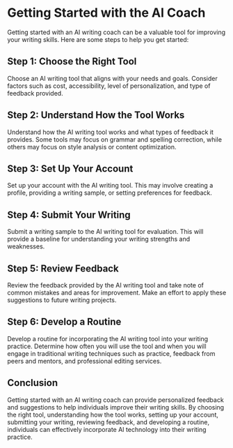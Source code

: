 Getting Started with the AI Coach
===================================================================

Getting started with an AI writing coach can be a valuable tool for improving your writing skills. Here are some steps to help you get started:

Step 1: Choose the Right Tool
-----------------------------

Choose an AI writing tool that aligns with your needs and goals. Consider factors such as cost, accessibility, level of personalization, and type of feedback provided.

Step 2: Understand How the Tool Works
-------------------------------------

Understand how the AI writing tool works and what types of feedback it provides. Some tools may focus on grammar and spelling correction, while others may focus on style analysis or content optimization.

Step 3: Set Up Your Account
---------------------------

Set up your account with the AI writing tool. This may involve creating a profile, providing a writing sample, or setting preferences for feedback.

Step 4: Submit Your Writing
---------------------------

Submit a writing sample to the AI writing tool for evaluation. This will provide a baseline for understanding your writing strengths and weaknesses.

Step 5: Review Feedback
-----------------------

Review the feedback provided by the AI writing tool and take note of common mistakes and areas for improvement. Make an effort to apply these suggestions to future writing projects.

Step 6: Develop a Routine
-------------------------

Develop a routine for incorporating the AI writing tool into your writing practice. Determine how often you will use the tool and when you will engage in traditional writing techniques such as practice, feedback from peers and mentors, and professional editing services.

Conclusion
----------

Getting started with an AI writing coach can provide personalized feedback and suggestions to help individuals improve their writing skills. By choosing the right tool, understanding how the tool works, setting up your account, submitting your writing, reviewing feedback, and developing a routine, individuals can effectively incorporate AI technology into their writing practice.


